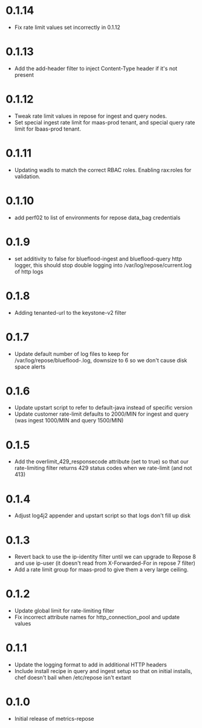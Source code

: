 # 0.1.14
- Fix rate limit values set incorrectly in 0.1.12

# 0.1.13
- Add the add-header filter to inject Content-Type header if it's not present

# 0.1.12
- Tweak rate limit values in repose for ingest and query nodes.
- Set special ingest rate limit for maas-prod tenant, and special query rate limit for lbaas-prod tenant.

# 0.1.11
- Updating wadls to match the correct RBAC roles.  Enabling rax:roles for validation.

# 0.1.10 
- add perf02 to list of environments for repose data_bag credentials

# 0.1.9
- set additivity to false for blueflood-ingest and blueflood-query http logger, this should stop double logging into /var/log/repose/current.log of http logs

# 0.1.8
- Adding tenanted-url to the keystone-v2 filter

# 0.1.7
- Update default number of log files to keep for /var/log/repose/blueflood-<instance>.log, downsize to 6 so we don't cause disk space alerts

# 0.1.6
- Update upstart script to refer to default-java instead of specific version
- Update customer rate-limit defaults to 2000/MIN for ingest and query (was ingest 1000/MIN and query 1500/MIN)

# 0.1.5
- Add the overlimit_429_responsecode attribute (set to true) so that our rate-limiting filter returns 429 status codes when we rate-limit (and not 413)

# 0.1.4
- Adjust log4j2 appender and upstart script so that logs don't fill up disk

# 0.1.3
- Revert back to use the ip-identity filter until we can upgrade to Repose 8 and use ip-user (it doesn't read from X-Forwarded-For in repose 7 filter)
- Add a rate limit group for maas-prod to give them a very large ceiling.

# 0.1.2
- Update global limit for rate-limiting filter
- Fix incorrect attribute names for http_connection_pool and update values 

# 0.1.1
- Update the logging format to add in additional HTTP headers
- Include install recipe in query and ingest setup so that on initial installs, chef doesn't bail when /etc/repose isn't extant

# 0.1.0
- Initial release of metrics-repose
